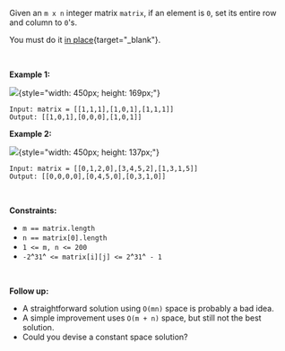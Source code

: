 Given an `m x n` integer matrix `matrix`, if an element is `0`, set its
entire row and column to `0`\'s.

You must do it [in
place](https://en.wikipedia.org/wiki/In-place_algorithm){target="_blank"}.

 

**Example 1:**

![](https://assets.leetcode.com/uploads/2020/08/17/mat1.jpg){style="width: 450px; height: 169px;"}

    Input: matrix = [[1,1,1],[1,0,1],[1,1,1]]
    Output: [[1,0,1],[0,0,0],[1,0,1]]

**Example 2:**

![](https://assets.leetcode.com/uploads/2020/08/17/mat2.jpg){style="width: 450px; height: 137px;"}

    Input: matrix = [[0,1,2,0],[3,4,5,2],[1,3,1,5]]
    Output: [[0,0,0,0],[0,4,5,0],[0,3,1,0]]

 

**Constraints:**

-   `m == matrix.length`
-   `n == matrix[0].length`
-   `1 <= m, n <= 200`
-   `-2`^`31`^` <= matrix[i][j] <= 2`^`31`^` - 1`

 

**Follow up:**

-   A straightforward solution using `O(mn)` space is probably a bad
    idea.
-   A simple improvement uses `O(m + n)` space, but still not the best
    solution.
-   Could you devise a constant space solution?

